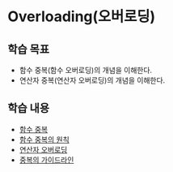 # Overloading(오버로딩)

## 학습 목표
* 함수 중복(함수 오버로딩)의 개념을 이해한다.
* 연산자 중복(연산자 오버로딩)의 개념을 이해한다.

## 학습 내용
* [함수 중복](../function/overload.md)
* [함수 중복의 원칙](./FunctionOverload.md)
* [연산자 오버로딩](OperatorOverload.md)
* [중복의 가이드라인](OverloadingGuidelines.md)